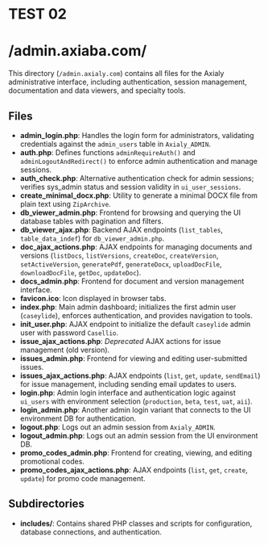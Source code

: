 # TEST 02

# /admin.axiaba.com/

This directory (`/admin.axialy.com`) contains all files for the Axialy administrative interface, including authentication, session management, documentation and data viewers, and specialty tools.

## Files

- **admin_login.php**: Handles the login form for administrators, validating credentials against the `admin_users` table in `Axialy_ADMIN`.
- **auth.php**: Defines functions `adminRequireAuth()` and `adminLogoutAndRedirect()` to enforce admin authentication and manage sessions.
- **auth_check.php**: Alternative authentication check for admin sessions; verifies sys_admin status and session validity in `ui_user_sessions`.
- **create_minimal_docx.php**: Utility to generate a minimal DOCX file from plain text using `ZipArchive`.
- **db_viewer_admin.php**: Frontend for browsing and querying the UI database tables with pagination and filters.
- **db_viewer_ajax.php**: Backend AJAX endpoints (`list_tables`, `table_data_indef`) for `db_viewer_admin.php`.
- **doc_ajax_actions.php**: AJAX endpoints for managing documents and versions (`listDocs`, `listVersions`, `createDoc`, `createVersion`, `setActiveVersion`, `generatePdf`, `generateDocx`, `uploadDocFile`, `downloadDocFile`, `getDoc`, `updateDoc`).
- **docs_admin.php**: Frontend for document and version management interface.
- **favicon.ico**: Icon displayed in browser tabs.
- **index.php**: Main admin dashboard; initializes the first admin user (`caseylide`), enforces authentication, and provides navigation to tools.
- **init_user.php**: AJAX endpoint to initialize the default `caseylide` admin user with password `Casellio`.
- **issue_ajax_actions.php**: *Deprecated* AJAX actions for issue management (old version).
- **issues_admin.php**: Frontend for viewing and editing user-submitted issues.
- **issues_ajax_actions.php**: AJAX endpoints (`list`, `get`, `update`, `sendEmail`) for issue management, including sending email updates to users.
- **login.php**: Admin login interface and authentication logic against `ui_users` with environment selection (`production`, `beta`, `test`, `uat`, `aii`).
- **login_admin.php**: Another admin login variant that connects to the UI environment DB for authentication.
- **logout.php**: Logs out an admin session from `Axialy_ADMIN`.
- **logout_admin.php**: Logs out an admin session from the UI environment DB.
- **promo_codes_admin.php**: Frontend for creating, viewing, and editing promotional codes.
- **promo_codes_ajax_actions.php**: AJAX endpoints (`list`, `get`, `create`, `update`) for promo code management.

## Subdirectories

- **includes/**: Contains shared PHP classes and scripts for configuration, database connections, and authentication.
